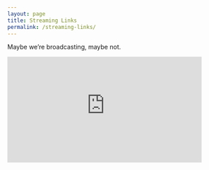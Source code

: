 ```yaml
---
layout: page
title: Streaming Links
permalink: /streaming-links/
---
```


Maybe we’re broadcasting, maybe not.

<iframe src="https://broadcaster.live365.com/v1/now-playing/large/a81963" width='440px' height='240px' frameborder="0"/>
